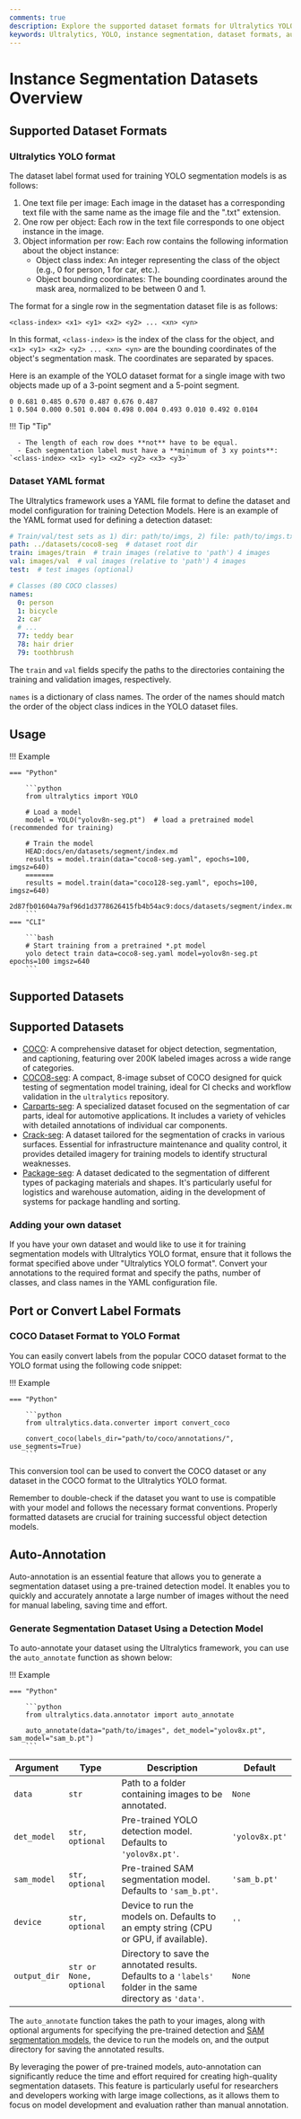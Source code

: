 ```yaml
---
comments: true
description: Explore the supported dataset formats for Ultralytics YOLO and learn how to prepare and use datasets for training object segmentation models.
keywords: Ultralytics, YOLO, instance segmentation, dataset formats, auto-annotation, COCO, segmentation models, training data
---
```


# Instance Segmentation Datasets Overview

## Supported Dataset Formats

### Ultralytics YOLO format

The dataset label format used for training YOLO segmentation models is as follows:

1. One text file per image: Each image in the dataset has a corresponding text file with the same name as the image file and the ".txt" extension.
2. One row per object: Each row in the text file corresponds to one object instance in the image.
3. Object information per row: Each row contains the following information about the object instance:
    - Object class index: An integer representing the class of the object (e.g., 0 for person, 1 for car, etc.).
    - Object bounding coordinates: The bounding coordinates around the mask area, normalized to be between 0 and 1.

The format for a single row in the segmentation dataset file is as follows:

```
<class-index> <x1> <y1> <x2> <y2> ... <xn> <yn>
```

In this format, `<class-index>` is the index of the class for the object, and `<x1> <y1> <x2> <y2> ... <xn> <yn>` are the bounding coordinates of the object's segmentation mask. The coordinates are separated by spaces.

Here is an example of the YOLO dataset format for a single image with two objects made up of a 3-point segment and a 5-point segment.

```
0 0.681 0.485 0.670 0.487 0.676 0.487
1 0.504 0.000 0.501 0.004 0.498 0.004 0.493 0.010 0.492 0.0104
```

!!! Tip "Tip"

      - The length of each row does **not** have to be equal.
      - Each segmentation label must have a **minimum of 3 xy points**: `<class-index> <x1> <y1> <x2> <y2> <x3> <y3>`

### Dataset YAML format

The Ultralytics framework uses a YAML file format to define the dataset and model configuration for training Detection Models. Here is an example of the YAML format used for defining a detection dataset:

```yaml
# Train/val/test sets as 1) dir: path/to/imgs, 2) file: path/to/imgs.txt, or 3) list: [path/to/imgs1, path/to/imgs2, ..]
path: ../datasets/coco8-seg  # dataset root dir
train: images/train  # train images (relative to 'path') 4 images
val: images/val  # val images (relative to 'path') 4 images
test:  # test images (optional)

# Classes (80 COCO classes)
names:
  0: person
  1: bicycle
  2: car
  # ...
  77: teddy bear
  78: hair drier
  79: toothbrush
```

The `train` and `val` fields specify the paths to the directories containing the training and validation images, respectively.

`names` is a dictionary of class names. The order of the names should match the order of the object class indices in the YOLO dataset files.

## Usage

!!! Example

    === "Python"

        ```python
        from ultralytics import YOLO

        # Load a model
        model = YOLO("yolov8n-seg.pt")  # load a pretrained model (recommended for training)

        # Train the model
        HEAD:docs/en/datasets/segment/index.md
        results = model.train(data="coco8-seg.yaml", epochs=100, imgsz=640)
        =======
        results = model.train(data="coco128-seg.yaml", epochs=100, imgsz=640)
        2d87fb01604a79af96d1d3778626415fb4b54ac9:docs/datasets/segment/index.md
        ```
    === "CLI"

        ```bash
        # Start training from a pretrained *.pt model
        yolo detect train data=coco8-seg.yaml model=yolov8n-seg.pt epochs=100 imgsz=640
        ```

## Supported Datasets

## Supported Datasets

- [COCO](coco.md): A comprehensive dataset for object detection, segmentation, and captioning, featuring over 200K labeled images across a wide range of categories.
- [COCO8-seg](coco8-seg.md): A compact, 8-image subset of COCO designed for quick testing of segmentation model training, ideal for CI checks and workflow validation in the `ultralytics` repository.
- [Carparts-seg](carparts-seg.md): A specialized dataset focused on the segmentation of car parts, ideal for automotive applications. It includes a variety of vehicles with detailed annotations of individual car components.
- [Crack-seg](crack-seg.md): A dataset tailored for the segmentation of cracks in various surfaces. Essential for infrastructure maintenance and quality control, it provides detailed imagery for training models to identify structural weaknesses.
- [Package-seg](package-seg.md): A dataset dedicated to the segmentation of different types of packaging materials and shapes. It's particularly useful for logistics and warehouse automation, aiding in the development of systems for package handling and sorting.

### Adding your own dataset

If you have your own dataset and would like to use it for training segmentation models with Ultralytics YOLO format, ensure that it follows the format specified above under "Ultralytics YOLO format". Convert your annotations to the required format and specify the paths, number of classes, and class names in the YAML configuration file.

## Port or Convert Label Formats

### COCO Dataset Format to YOLO Format

You can easily convert labels from the popular COCO dataset format to the YOLO format using the following code snippet:

!!! Example

    === "Python"

        ```python
        from ultralytics.data.converter import convert_coco

        convert_coco(labels_dir="path/to/coco/annotations/", use_segments=True)
        ```

This conversion tool can be used to convert the COCO dataset or any dataset in the COCO format to the Ultralytics YOLO format.

Remember to double-check if the dataset you want to use is compatible with your model and follows the necessary format conventions. Properly formatted datasets are crucial for training successful object detection models.

## Auto-Annotation

Auto-annotation is an essential feature that allows you to generate a segmentation dataset using a pre-trained detection model. It enables you to quickly and accurately annotate a large number of images without the need for manual labeling, saving time and effort.

### Generate Segmentation Dataset Using a Detection Model

To auto-annotate your dataset using the Ultralytics framework, you can use the `auto_annotate` function as shown below:

!!! Example

    === "Python"

        ```python
        from ultralytics.data.annotator import auto_annotate

        auto_annotate(data="path/to/images", det_model="yolov8x.pt", sam_model="sam_b.pt")
        ```

| Argument     | Type                    | Description                                                                                                 | Default        |
|--------------|-------------------------|-------------------------------------------------------------------------------------------------------------|----------------|
| `data`       | `str`                   | Path to a folder containing images to be annotated.                                                         | `None`         |
| `det_model`  | `str, optional`         | Pre-trained YOLO detection model. Defaults to `'yolov8x.pt'`.                                               | `'yolov8x.pt'` |
| `sam_model`  | `str, optional`         | Pre-trained SAM segmentation model. Defaults to `'sam_b.pt'`.                                               | `'sam_b.pt'`   |
| `device`     | `str, optional`         | Device to run the models on. Defaults to an empty string (CPU or GPU, if available).                        | `''`           |
| `output_dir` | `str or None, optional` | Directory to save the annotated results. Defaults to a `'labels'` folder in the same directory as `'data'`. | `None`         |

The `auto_annotate` function takes the path to your images, along with optional arguments for specifying the pre-trained detection and [SAM segmentation models](../../models/sam.md), the device to run the models on, and the output directory for saving the annotated results.

By leveraging the power of pre-trained models, auto-annotation can significantly reduce the time and effort required for creating high-quality segmentation datasets. This feature is particularly useful for researchers and developers working with large image collections, as it allows them to focus on model development and evaluation rather than manual annotation.
